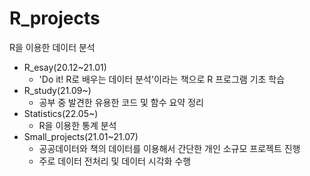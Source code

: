 # R_projects
R을 이용한 데이터 분석

- R_esay(20.12~21.01)
  - 'Do it! R로 배우는 데이터 분석'이라는 책으로 R 프로그램 기초 학습
- R_study(21.09~)
  - 공부 중 발견한 유용한 코드 및 함수 요약 정리
- Statistics(22.05~)
  - R을 이용한 통계 분석
- Small_projects(21.01~21.07)
  - 공공데이터와 책의 데이터를 이용해서 간단한 개인 소규모 프로젝트 진행
  - 주로 데이터 전처리 및 데이터 시각화 수행
